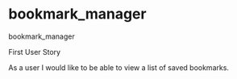 # bookmark_manager
bookmark_manager


First User Story 

As a user I would like to be able to view a list of saved bookmarks. 

